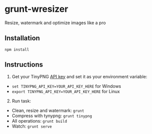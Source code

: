 # grunt-wresizer

Resize, watermark and optimize images like a pro

## Installation

`npm install`

## Instructions

1. Get your TinyPNG [API key](https://tinypng.com/developers) and set it as your environment variable:
  * `set TINYPNG_API_KEY=YOUR_API_KEY_HERE` for Windows
  * `export TINYPNG_API_KEY=YOUR_API_KEY_HERE` for Linux
2. Run task:
  * Clean, resize and watermark: `grunt`
  * Compress with tynypng: `grunt tinypng`
  * All operations: `grunt build`
  * Watch: `grunt serve`